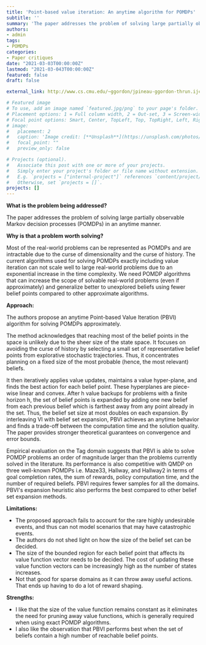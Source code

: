 ```yaml
---
title: 'Point-based value iteration: An anytime algorithm for POMDPs'
subtitle: ''
summary: 'The paper addresses the problem of solving large partially observable Markov decision processes (POMDPs) in an anytime manner.'
authors:
- admin
tags:
- POMDPs
categories:
- Paper critiques
date: "2021-03-03T00:00:00Z"
lastmod: "2021-03-043T00:00:00Z"
featured: false
draft: false

external_link: http://www.cs.cmu.edu/~ggordon/jpineau-ggordon-thrun.ijcai03.pdf

# Featured image
# To use, add an image named `featured.jpg/png` to your page's folder.
# Placement options: 1 = Full column width, 2 = Out-set, 3 = Screen-width
# Focal point options: Smart, Center, TopLeft, Top, TopRight, Left, Right, BottomLeft, Bottom, BottomRight
# image:
#   placement: 2
#   caption: 'Image credit: [**Unsplash**](https://unsplash.com/photos/CpkOjOcXdUY)'
#   focal_point: ""
#   preview_only: false

# Projects (optional).
#   Associate this post with one or more of your projects.
#   Simply enter your project's folder or file name without extension.
#   E.g. `projects = ["internal-project"]` references `content/project/deep-learning/index.md`.
#   Otherwise, set `projects = []`.
projects: []
---
```



**What is the problem being addressed?**

The paper addresses the problem of solving large partially observable Markov decision processes (POMDPs) in an anytime manner.

**Why is that a problem worth solving?**

Most of the real-world problems can be represented as POMDPs and are intractable due to the curse of dimensionality and the curse of history. The current algorithms used for solving POMDPs exactly including value iteration can not scale well to large real-world problems due to an exponential increase in the time complexity. We need POMDP algorithms that can increase the scope of solvable real-world problems (even if approximately) and generalize better to unexplored beliefs using fewer belief points compared to other approximate algorithms.
                                                                                                                    
                                                                                            
**Approach:**

The authors propose an anytime Point-based Value Iteration (PBVI) algorithm for solving POMDPs approximately. 

The method acknowledges that reaching most of the belief points in the space is unlikely due to the sheer size of the state space. It focuses on avoiding the curse of history by selecting a small set of representative belief points from explorative stochastic trajectories. Thus, it concentrates planning on a fixed size of the most probable (hence, the most relevant) beliefs. 

It then iteratively applies value updates, maintains a value hyper-plane, and finds the best action for each belief point. These hyperplanes are piece-wise linear and convex. After h value backups for problems with a finite horizon h, the set of belief points is expanded by adding one new belief from each previous belief which is farthest away from any point already in the set. Thus, the belief set size at most doubles on each expansion. By interleaving VI with belief set expansion, PBVI achieves an anytime behavior and finds a trade-off between the computation time and the solution quality. The paper provides stronger theoretical guarantees on convergence and error bounds. 

Empirical evaluation on the Tag domain suggests that PBVI is able to solve POMDP problems an order of magnitude larger than the problems currently solved in the literature. Its performance is also competitive with QMDP on three well-known POMDPs i.e. Maze33, Hallway, and Hallway2 in terms of goal completion rates, the sum of rewards, policy computation time, and the number of required beliefs. PBVI requires fewer samples for all the domains. PBVI's expansion heuristic also performs the best compared to other belief set expansion methods.


**Limitations:**

- The proposed approach fails to account for the rare highly undesirable events, and thus can not model scenarios that may have catastrophic events.
- The authors do not shed light on how the size of the belief set can be decided.
- The size of the bounded region for each belief point that affects its value function vector needs to be decided. The cost of updating these value function vectors can be increasingly high as the number of states increases. 
- Not that good for sparse domains as it can throw away useful actions. That ends up having to do a lot of reward shaping. 
 

**Strengths:**

- I like that the size of the value function remains constant as it eliminates the need for pruning away value functions, which is generally required when using exact POMDP algorithms. 
- I also like the observation that PBVI performs best when the set of beliefs contain a high number of reachable belief points.